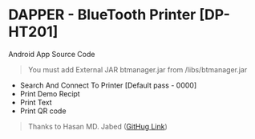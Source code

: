 DAPPER - BlueTooth Printer [DP-HT201]
=========

Android App Source Code

> You must add External JAR btmanager.jar from /libs/btmanager.jar

  - Search And Connect To Printer [Default pass - 0000]
  - Print Demo Recipt
  - Print Text
  - Print QR code

> Thanks to Hasan MD. Jabed ([GitHug Link](https://github.com/jabedhasan21))